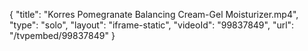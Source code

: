 {
    "title": "Korres Pomegranate Balancing Cream-Gel Moisturizer.mp4",
    "type": "solo",
    "layout": "iframe-static",
    "videoId": "99837849",
    "url": "\/tvpembed\/99837849"
}